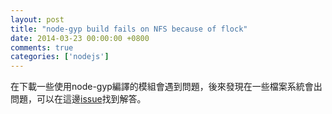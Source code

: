 ```yaml
---
layout: post
title: "node-gyp build fails on NFS because of flock"
date: 2014-03-23 00:00:00 +0800
comments: true
categories: ['nodejs']
---
```


在下載一些使用node-gyp編譯的模組會遇到問題，後來發現在一些檔案系統會出問題，可以在這邊[issue]找到解答。


[issue]: https://github.com/TooTallNate/node-gyp/issues/147
